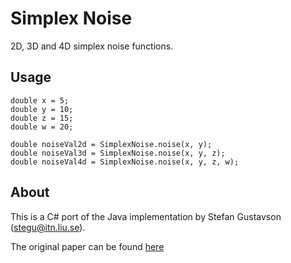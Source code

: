 Simplex Noise
=============

2D, 3D and 4D simplex noise functions. 

Usage
-----

    double x = 5;
    double y = 10;
    double z = 15;
    double w = 20;
    
    double noiseVal2d = SimplexNoise.noise(x, y);
    double noiseVal3d = SimplexNoise.noise(x, y, z);
    double noiseVal4d = SimplexNoise.noise(x, y, z, w);

About
-----

This is a C# port of the Java implementation by Stefan Gustavson (stegu@itn.liu.se).
 
The original paper can be found [here](http://staffwww.itn.liu.se/~stegu/simplexnoise/simplexnoise.pdf)